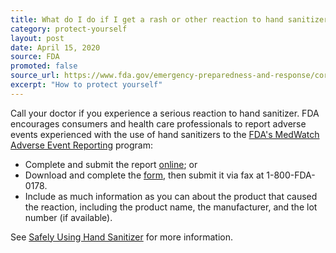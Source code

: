 ```yaml
---
title: What do I do if I get a rash or other reaction to hand sanitizer?
category: protect-yourself
layout: post
date: April 15, 2020
source: FDA
promoted: false
source_url: https://www.fda.gov/emergency-preparedness-and-response/coronavirus-disease-2019-covid-19/coronavirus-disease-2019-covid-19-frequently-asked-questions
excerpt: "How to protect yourself"
---
```


Call your doctor if you experience a serious reaction to hand sanitizer. FDA encourages consumers and health care professionals to report adverse events experienced with the use of hand sanitizers to the [FDA's MedWatch Adverse Event Reporting](https://www.fda.gov/safety/medwatch-fda-safety-information-and-adverse-event-reporting-program) program:

-   Complete and submit the report [online](https://www.accessdata.fda.gov/scripts/medwatch/index.cfm); or
-   Download and complete the [form](https://www.fda.gov/media/76299/download), then submit it via fax at 1-800-FDA-0178.
-   Include as much information as you can about the product that caused the reaction, including the product name, the manufacturer, and the lot number (if available).

See [Safely Using Hand Sanitizer](https://www.fda.gov/consumers/consumer-updates/safely-using-hand-sanitizer) for more information.